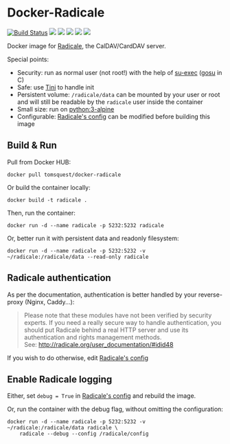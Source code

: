 # Docker-Radicale

[![Build Status](https://travis-ci.org/tomsquest/docker-radicale.svg?branch=master)](https://travis-ci.org/tomsquest/docker-radicale)
[![](https://images.microbadger.com/badges/version/tomsquest/docker-radicale.svg)](https://microbadger.com/images/tomsquest/docker-radicale)
[![](https://images.microbadger.com/badges/image/tomsquest/docker-radicale.svg)](https://microbadger.com/images/tomsquest/docker-radicale)
[![](https://img.shields.io/docker/pulls/tomsquest/docker-radicale.svg)](https://hub.docker.com/r/tomsquest/docker-radicale/)
[![](https://img.shields.io/docker/stars/tomsquest/docker-radicale.svg)](https://hub.docker.com/r/tomsquest/docker-radicale/)
[![](https://img.shields.io/docker/automated/tomsquest/docker-radicale.svg)](https://hub.docker.com/r/tomsquest/docker-radicale/)

Docker image for [Radicale](http//radicale.org/), the CalDAV/CardDAV server.

Special points:
* Security: run as normal user (not root!) with the help of [su-exec](https://github.com/ncopa/su-exec) ([gosu](https://github.com/tianon/gosu) in C)
* Safe: use [Tini](https://github.com/krallin/tini) to handle init
* Persistent volume: `/radicale/data` can be mounted by your user or root and will still be readable by the `radicale` user inside the container
* Small size: run on [python:3-alpine](https://hub.docker.com/_/python/)
* Configurable: [Radicale's config](config/config) can be modified before building this image

## Build & Run

Pull from Docker HUB:

```
docker pull tomsquest/docker-radicale
```

Or build the container locally:

```
docker build -t radicale .
```

Then, run the container:

```
docker run -d --name radicale -p 5232:5232 radicale
```

Or, better run it with persistent data and readonly filesystem:

```
docker run -d --name radicale -p 5232:5232 -v ~/radicale:/radicale/data --read-only radicale
```

## Radicale authentication

As per the documentation, authentication is better handled by your reverse-proxy (Nginx, Caddy...):

> Please note that these modules have not been verified by security experts. 
> If you need a really secure way to handle authentication, you should put 
> Radicale behind a real HTTP server and use its authentication and rights 
> management methods.  
> See: http://radicale.org/user_documentation/#idid48

If you wish to do otherwise, edit [Radicale's config](config/config)

## Enable Radicale logging

Either, set `debug = True` in [Radicale's config](config/config) and rebuild the image.

Or, run the container with the debug flag, without omitting the configuration:

```
docker run -d --name radicale -p 5232:5232 -v ~/radicale:/radicale/data radicale \
    radicale --debug --config /radicale/config
```